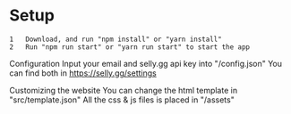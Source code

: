 # Setup
	1	Download, and run "npm install" or "yarn install"
	2	Run "npm run start" or "yarn run start" to start the app
Configuration
Input your email and selly.gg api key into "/config.json"
You can find both in https://selly.gg/settings

Customizing the website
You can change the html template in "src/template.json"
All the css & js files is placed in "/assets"
